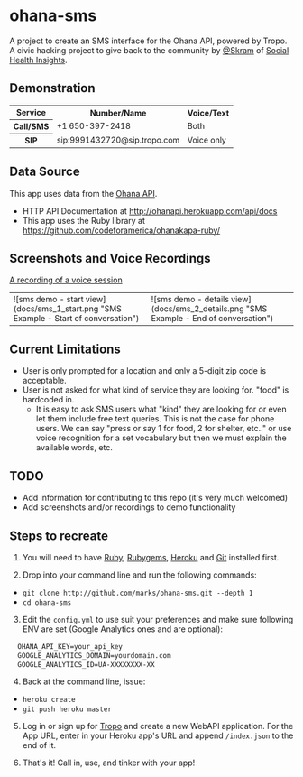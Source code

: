 ohana-sms
=========

A project to create an SMS interface for the Ohana API, powered by Tropo. A civic hacking project to give back to the community by [@Skram](http://twitter.com/skram) of [Social Health Insights](http://socialhealthinsights.com).

Demonstration
-------------
<table>
  <tr>
    <th>Service</th>
    <th>Number/Name</th>
    <th>Voice/Text</th>
  </tr>
  <tr>
    <th>Call/SMS</th>
    <td>+1 650-397-2418</td>
    <td>Both</td>
  </tr>
  <tr>
    <th>SIP</th>
    <td>sip:9991432720@sip.tropo.com</td>
    <td>Voice only</td>
  </tr>
</table>

Data Source
-----------
This app uses data from the [Ohana API](http://www.ohanaapi.org/).
- HTTP API Documentation at http://ohanapi.herokuapp.com/api/docs
- This app uses the Ruby library at https://github.com/codeforamerica/ohanakapa-ruby/

Screenshots and Voice Recordings
--------------------------------
[A recording of a voice session](docs/voice_recording.m4a)
<table>
  <tr>
    <td>![sms demo - start view](docs/sms_1_start.png "SMS Example - Start of conversation")</td>
    <td>![sms demo - details view](docs/sms_2_details.png "SMS Example - End of conversation")</td>
  </tr>
</table>


Current Limitations
-------------------
- User is only prompted for a location and only a 5-digit zip code is acceptable.
- User is not asked for what kind of service they are looking for. "food" is hardcoded in.
  - It is easy to ask SMS users what "kind" they are looking for or even let them include free text queries. This is not the case for phone users. We can say "press or say 1 for food, 2 for shelter, etc.." or use voice recognition for a set vocabulary but then we must explain the available words, etc.

TODO
----
- Add information for contributing to this repo (it's very much welcomed)
- Add screenshots and/or recordings to demo functionality

Steps to recreate
-----------------

1. You will need to have [Ruby](http://www.ruby-lang.org/en/downloads/), [Rubygems](http://docs.rubygems.org/read/chapter/3), [Heroku](http://docs.heroku.com/heroku-command) and [Git](http://book.git-scm.com/2_installing_git.html) installed first.

2. Drop into your command line and run the following commands:
  * `git clone http://github.com/marks/ohana-sms.git --depth 1`
  * `cd ohana-sms`

3. Edit the `config.yml` to use suit your preferences and make sure following ENV are set (Google Analytics ones and are optional):
  ```
    OHANA_API_KEY=your_api_key
    GOOGLE_ANALYTICS_DOMAIN=yourdomain.com
    GOOGLE_ANALYTICS_ID=UA-XXXXXXXX-XX
  ```

4. Back at the command line, issue:
  * `heroku create`
  * `git push heroku master`

5. Log in or sign up for [Tropo](http://www.tropo.com/) and create a new WebAPI application.
    For the App URL, enter in your Heroku app's URL and append `/index.json` to the end of it.

6. That's it! Call in, use, and tinker with your app!
